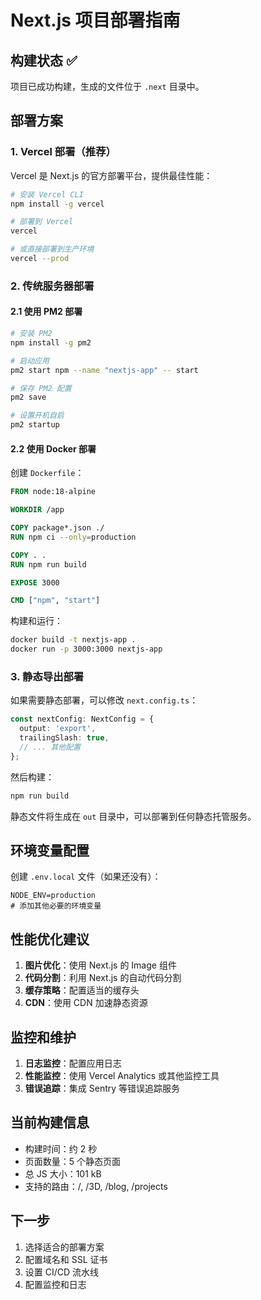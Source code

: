 # Next.js 项目部署指南

## 构建状态 ✅
项目已成功构建，生成的文件位于 `.next` 目录中。

## 部署方案

### 1. Vercel 部署（推荐）

Vercel 是 Next.js 的官方部署平台，提供最佳性能：

```bash
# 安装 Vercel CLI
npm install -g vercel

# 部署到 Vercel
vercel

# 或直接部署到生产环境
vercel --prod
```

### 2. 传统服务器部署

#### 2.1 使用 PM2 部署

```bash
# 安装 PM2
npm install -g pm2

# 启动应用
pm2 start npm --name "nextjs-app" -- start

# 保存 PM2 配置
pm2 save

# 设置开机自启
pm2 startup
```

#### 2.2 使用 Docker 部署

创建 `Dockerfile`：

```dockerfile
FROM node:18-alpine

WORKDIR /app

COPY package*.json ./
RUN npm ci --only=production

COPY . .
RUN npm run build

EXPOSE 3000

CMD ["npm", "start"]
```

构建和运行：
```bash
docker build -t nextjs-app .
docker run -p 3000:3000 nextjs-app
```

### 3. 静态导出部署

如果需要静态部署，可以修改 `next.config.ts`：

```typescript
const nextConfig: NextConfig = {
  output: 'export',
  trailingSlash: true,
  // ... 其他配置
};
```

然后构建：
```bash
npm run build
```

静态文件将生成在 `out` 目录中，可以部署到任何静态托管服务。

## 环境变量配置

创建 `.env.local` 文件（如果还没有）：

```env
NODE_ENV=production
# 添加其他必要的环境变量
```

## 性能优化建议

1. **图片优化**：使用 Next.js 的 Image 组件
2. **代码分割**：利用 Next.js 的自动代码分割
3. **缓存策略**：配置适当的缓存头
4. **CDN**：使用 CDN 加速静态资源

## 监控和维护

1. **日志监控**：配置应用日志
2. **性能监控**：使用 Vercel Analytics 或其他监控工具
3. **错误追踪**：集成 Sentry 等错误追踪服务

## 当前构建信息

- 构建时间：约 2 秒
- 页面数量：5 个静态页面
- 总 JS 大小：101 kB
- 支持的路由：/, /3D, /blog, /projects

## 下一步

1. 选择适合的部署方案
2. 配置域名和 SSL 证书
3. 设置 CI/CD 流水线
4. 配置监控和日志 
